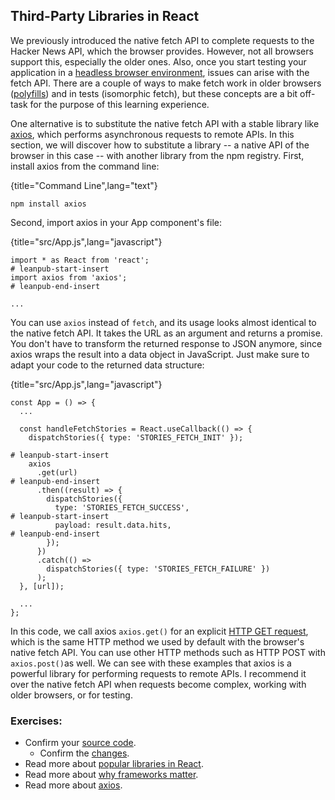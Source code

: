 ## Third-Party Libraries in React

We previously introduced the native fetch API to complete requests to the Hacker News API, which the browser provides. However, not all browsers support this, especially the older ones. Also, once you start testing your application in a [headless browser environment](https://bit.ly/3ncFfSs), issues can arise with the fetch API. There are a couple of ways to make fetch work in older browsers ([polyfills](https://bit.ly/3ASC86Y)) and in tests (isomorphic fetch), but these concepts are a bit off-task for the purpose of this learning experience.

One alternative is to substitute the native fetch API with a stable library like [axios](https://bit.ly/3jjEupg), which performs asynchronous requests to remote APIs. In this section, we will discover how to substitute a library -- a native API of the browser in this case -- with another library from the npm registry. First, install axios from the command line:

{title="Command Line",lang="text"}
~~~~~~~
npm install axios
~~~~~~~

Second, import axios in your App component's file:

{title="src/App.js",lang="javascript"}
~~~~~~~
import * as React from 'react';
# leanpub-start-insert
import axios from 'axios';
# leanpub-end-insert

...
~~~~~~~

You can use `axios` instead of `fetch`, and its usage looks almost identical to the native fetch API. It takes the URL as an argument and returns a promise. You don't have to transform the returned response to JSON anymore, since axios wraps the result into a data object in JavaScript. Just make sure to adapt your code to the returned data structure:

{title="src/App.js",lang="javascript"}
~~~~~~~
const App = () => {
  ...

  const handleFetchStories = React.useCallback(() => {
    dispatchStories({ type: 'STORIES_FETCH_INIT' });

# leanpub-start-insert
    axios
      .get(url)
# leanpub-end-insert
      .then((result) => {
        dispatchStories({
          type: 'STORIES_FETCH_SUCCESS',
# leanpub-start-insert
          payload: result.data.hits,
# leanpub-end-insert
        });
      })
      .catch(() =>
        dispatchStories({ type: 'STORIES_FETCH_FAILURE' })
      );
  }, [url]);

  ...
};
~~~~~~~

In this code, we call axios `axios.get()` for an explicit [HTTP GET request](https://mzl.la/3n5kUyi), which is the same HTTP method we used by default with the browser's native fetch API. You can use other HTTP methods such as HTTP POST with `axios.post()`as well. We can see with these examples that axios is a powerful library for performing requests to remote APIs. I recommend it over the native fetch API when requests become complex, working with older browsers, or for testing.

### Exercises:

* Confirm your [source code](https://bit.ly/3piaFt4).
  * Confirm the [changes](https://bit.ly/3jjMruF).
* Read more about [popular libraries in React](https://www.robinwieruch.de/react-libraries).
* Read more about [why frameworks matter](https://www.robinwieruch.de/why-frameworks-matter).
* Read more about [axios](https://bit.ly/3jjEupg).
